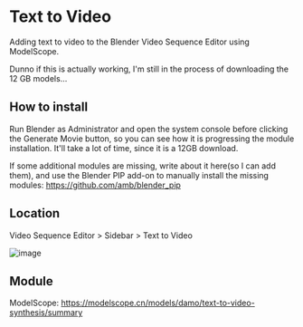 # Text to Video
Adding text to video to the Blender Video Sequence Editor using ModelScope.

Dunno if this is actually working, I'm still in the process of downloading the 12 GB models...

## How to install
Run Blender as Administrator and open the system console before clicking the Generate Movie button, so you can see how it is progressing the module installation. It'll take a lot of time, since it is a 12GB download.

If some additional modules are missing, write about it here(so I can add them), and use the Blender PIP add-on to manually install the missing modules: https://github.com/amb/blender_pip

## Location

Video Sequence Editor > Sidebar > Text to Video

![image](https://user-images.githubusercontent.com/1322593/226438089-2c81fceb-6cfd-4c72-b79e-e83b97b2f8f6.png)

## Module
ModelScope: https://modelscope.cn/models/damo/text-to-video-synthesis/summary



